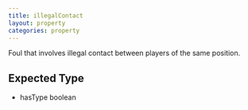 ```yaml
---
title: illegalContact
layout: property
categories: property
---
```


Foul that involves illegal contact between players of the same position.

## Expected Type

*   hasType boolean
